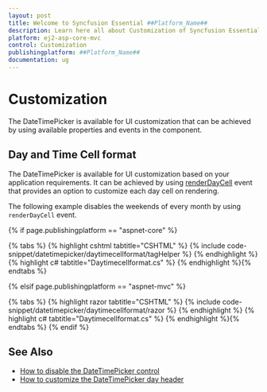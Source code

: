 ```yaml
---
layout: post
title: Welcome to Syncfusion Essential ##Platform_Name##
description: Learn here all about Customization of Syncfusion Essential ##Platform_Name## widgets based on HTML5 and jQuery.
platform: ej2-asp-core-mvc
control: Customization
publishingplatform: ##Platform_Name##
documentation: ug
---
```



# Customization

The DateTimePicker is available for UI customization that can be achieved by using available properties and events in the component.

## Day and Time Cell format

The DateTimePicker is available for UI customization based on your application requirements.
It can be achieved by using [renderDayCell](https://help.syncfusion.com/cr/aspnetcore-js2/Syncfusion.EJ2.Calendars.DateTimePicker.html#Syncfusion_EJ2_Calendars_DateTimePicker_RenderDayCell)
event that provides an option to customize each day cell on rendering.

The following example disables the weekends of every month by using `renderDayCell` event.

{% if page.publishingplatform == "aspnet-core" %}

{% tabs %}
{% highlight cshtml tabtitle="CSHTML" %}
{% include code-snippet/datetimepicker/daytimecellformat/tagHelper %}
{% endhighlight %}
{% highlight c# tabtitle="Daytimecellformat.cs" %}
{% endhighlight %}{% endtabs %}

{% elsif page.publishingplatform == "aspnet-mvc" %}

{% tabs %}
{% highlight razor tabtitle="CSHTML" %}
{% include code-snippet/datetimepicker/daytimecellformat/razor %}
{% endhighlight %}
{% highlight c# tabtitle="Daytimecellformat.cs" %}
{% endhighlight %}{% endtabs %}
{% endif %}



## See Also

* [How to disable the DateTimePicker control](./how-to/disable-the-datetimepicker-component)
* [How to customize the DateTimePicker day header](./how-to/customize-the-datetimepicker-day-header)